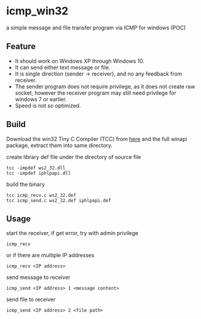 # icmp_win32
a simple message and file transfer program via ICMP for windows (POC)

## Feature
- It should work on Windows XP through Windows 10.
- It can send either text message or file.
- It is single direction (sender -> receiver), and no any feedback from receiver.
- The sender program does not require privilege, as it does not create raw socket, however the receiver program may still need privilege for windows 7 or earlier.
- Speed is not so optimized.

## Build
Download the win32 Tiny C Compiler (TCC) from [here](https://savannah.nongnu.org/projects/tinycc) and the full winapi package, extract them into same directory.

create library def file under the directory of source file

    tcc -impdef ws2_32.dll
    tcc -impdef iphlpapi.dll

build the binary

    tcc icmp_recv.c ws2_32.def
    tcc icmp_send.c ws2_32.def iphlpapi.def

## Usage

start the receiver, if get error, try with admin privilege

    icmp_recv

or if there are multiple IP addresses

    icmp_recv <IP address>

send message to receiver

    icmp_send <IP address> 1 <message content>

send file to receiver

    icmp_send <IP address> 2 <file path>
